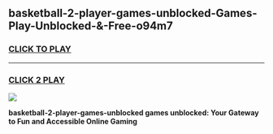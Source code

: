 
## basketball-2-player-games-unblocked-Games-Play-Unblocked-&-Free-o94m7
<h3>
<a href="https://premium76.site?title=basketball-2-player-games-unblocked&ref=24A">CLICK TO PLAY</a></h3>
<hr>

<h3>
<a href="https://premium76.site?title=basketball-2-player-games-unblocked&ref=24A">CLICK 2 PLAY</a>
  
</h3>

<a href="https://premium76.site?title=basketball-2-player-games-unblocked&ref=24A"><img src="https://clearcache.store/games.png"></a>


**basketball-2-player-games-unblocked games unblocked: Your Gateway to Fun and Accessible Online Gaming**
